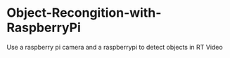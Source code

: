 # Object-Recongition-with-RaspberryPi
Use a raspberry pi camera and a raspberrypi to detect objects in RT Video
